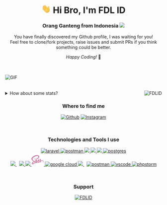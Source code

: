 <h1 align="center"><img src="https://raw.githubusercontent.com/ABSphreak/ABSphreak/master/gifs/Hi.gif" width="30px" /> Hi Bro, I'm FDL ID </h1>
<h3 align="center">Orang Ganteng from Indonesia <img src="https://icons.iconarchive.com/icons/wikipedia/flags/256/ID-Indonesia-Flag-icon.png" width="25 style="vertical-align: bottom"/>   </h3>

<div align="center">
You have finally discovered my Github profile, I was waiting for you! <br>
Feel free to clone/fork projects, raise issues and submit PRs if you think something could be better. <br>

<i>Happy Coding!</i> 🚀
</br>
</br>
</br>
</div>

<div>
<img align="center" alt="GIF" src="https://i.pinimg.com/originals/44/a8/da/44a8dabf0e4bf6e2616cd0f6d0ce5912.gif" />
</div>

<br>
<br>

<div>
<details>
<summary align="left">How about some stats?
<img align="right" src="https://komarev.com/ghpvc/?username=FDLID" alt="FDLID" />
</summary>
<p align="center">
    <img alt = "GitHub Stats" src="https://github-readme-stats.vercel.app/api?username=fdlid&show_icons=true&hide=issues&icon_color=000000&hide_border=true&title_color=5391FE&text_color=555">
    <br>
    <img alt = "Top Language" src="https://github-readme-stats.vercel.app/api/top-langs/?username=fdlid&hide=html,&hide_border=true&title_color=5391FE&text_color=555"
</p>
<p>
<i>
*NOTE: Most used languages does not indicate my skill level or something like that, it's a github metric of which languages I have the most code on github.
</i>
</p>
</details>
</div>

<div align="center">
<h3>Where to find me</h3>
<p>
<a href="https://github.com/FDLID" target="_blank"><img alt="Github" src="https://img.shields.io/badge/GitHub-%2312100E.svg?&style=for-the-badge&logo=Github&logoColor=white" /></a> 
<a href="https://www.instagram.com/fdlganz_id" target="_blank"><img alt="Instagram" src="https://img.shields.io/badge/Instagram-E4405F?style=for-the-badge&logo=instagram&logoColor=white" /></a> 
</p>
</div>

<br/>

<div align="center">
<h3>Technologies and Tools I use</h3> 

<a href="https://laravel.com" target="_blank"> <img src="https://www.vectorlogo.zone/logos/laravel/laravel-icon.svg" alt="laravel" width="45" height="45"/> </a> 
<a href="https://www.php.net/" target="_blank"> <img src="https://www.vectorlogo.zone/logos/php/php-icon.svg" alt="postman" width="45" height="45"/> </a> 
    <a href="https://www.w3.org/html/" target="_blank"> <img src="https://img.icons8.com/color/48/000000/html-5.png"/> </a> 
    <a href="https://www.w3schools.com/css/" target="_blank"> <img src="https://img.icons8.com/color/48/000000/css3.png"/> </a> 
    <a href="https://developer.mozilla.org/en-US/docs/Web/JavaScript" target="_blank"> <img src="https://img.icons8.com/color/48/000000/javascript.png"/> </a> 
    <a href="https://postgres.com" target="_blank"> <img src="https://www.vectorlogo.zone/logos/postgresql/postgresql-icon.svg" alt="postgres" width="45" height="45"/> </a>   
    <a style="padding-right:8px;" href="https://www.mysql.com/" target="_blank"> <img src="https://img.icons8.com/fluent/50/000000/mysql-logo.png"/> </a>
    <a href="https://www.python.org" target="_blank"> <img src="https://img.icons8.com/color/48/000000/python.png"/> </a> 
    <a href="https://getbootstrap.com" target="_blank"> <img src="https://img.icons8.com/color/48/000000/bootstrap.png"/> </a> 
<a href="https://sass-lang.com" target="_blank"> <img src="https://raw.githubusercontent.com/devicons/devicon/master/icons/sass/sass-original.svg" alt="sass" width="40" height="40"/> </a>
   <a href="https://cloud.google.com/" target="_blank"> <img src="https://www.vectorlogo.zone/logos/google_cloud/google_cloud-icon.svg" alt="google cloud" width="40" height="40"/> </a>
    <a style="padding-right:8px;" href="https://nodejs.org" target="_blank"> <img src="https://img.icons8.com/color/48/000000/nodejs.png"/> </a> 
    <a href="https://postman.com" target="_blank"> <img src="https://www.vectorlogo.zone/logos/getpostman/getpostman-icon.svg" alt="postman" width="45" height="45"/> </a>
       <a href="https://code.visualstudio.com/" target="_blank"> <img src="https://www.vectorlogo.zone/logos/visualstudio_code/visualstudio_code-icon.svg" alt="vscode" width="45" height="45"/> </a>
       <a href="https://www.jetbrains.com/phpstorm/" target="_blank"> <img src="https://upload.wikimedia.org/wikipedia/commons/thumb/c/c9/PhpStorm_Icon.svg/512px-PhpStorm_Icon.svg.png" alt="phpstorm" width="45" height="45"/> </a>

</div>

<br>
<div align="center">
<h3>Support</h3>
<p><a href="https://saweria.co/fdlid"> <img src="https://user-images.githubusercontent.com/26188697/180601310-e82c63e4-412b-4c36-b7b5-7ba713c80380.png" height="50" width="210" alt="FDLID" /></a></p>
</div>
